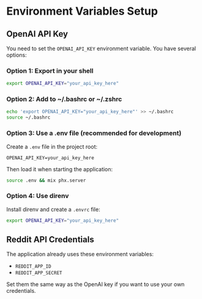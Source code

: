 # Environment Variables Setup

## OpenAI API Key

You need to set the `OPENAI_API_KEY` environment variable. You have several options:

### Option 1: Export in your shell
```bash
export OPENAI_API_KEY="your_api_key_here"
```

### Option 2: Add to ~/.bashrc or ~/.zshrc
```bash
echo 'export OPENAI_API_KEY="your_api_key_here"' >> ~/.bashrc
source ~/.bashrc
```

### Option 3: Use a .env file (recommended for development)
Create a `.env` file in the project root:
```
OPENAI_API_KEY=your_api_key_here
```

Then load it when starting the application:
```bash
source .env && mix phx.server
```

### Option 4: Use direnv
Install direnv and create a `.envrc` file:
```bash
export OPENAI_API_KEY="your_api_key_here"
```

## Reddit API Credentials

The application already uses these environment variables:
- `REDDIT_APP_ID`
- `REDDIT_APP_SECRET`

Set them the same way as the OpenAI key if you want to use your own credentials.
